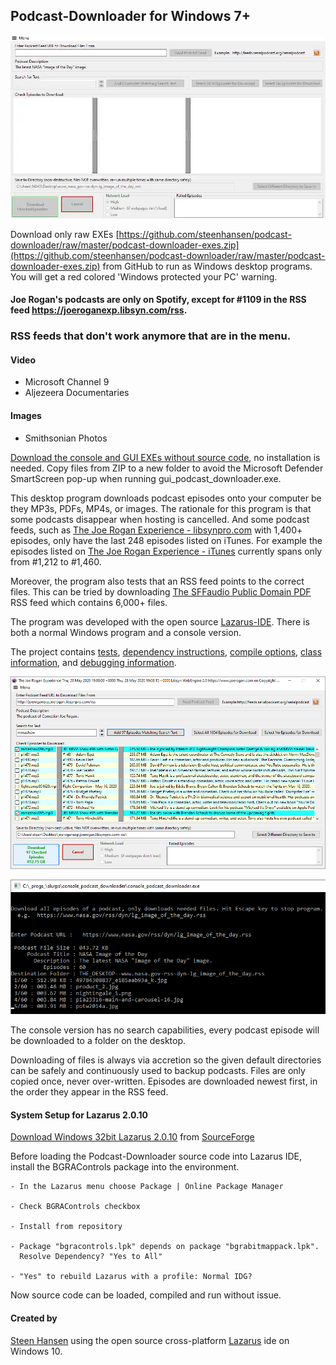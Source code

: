 

## Podcast-Downloader for Windows 7+

 <img src="./lib/tall-delphi.webp" width="800">


Download only raw EXEs [https://github.com/steenhansen/podcast-downloader/raw/master/podcast-downloader-exes.zip](https://github.com/steenhansen/podcast-downloader/raw/master/podcast-downloader-exes.zip) from GitHub to run as Windows desktop programs. You will get a red colored 'Windows protected your PC' warning.

#### Joe Rogan's podcasts are only on Spotify, except for #1109 in the RSS feed https://joeroganexp.libsyn.com/rss.

### RSS feeds that don't work anymore that are in the menu.

#### Video
 - Microsoft Channel 9
 - Aljezeera Documentaries

#### Images
 - Smithsonian Photos

[Download the console and GUI EXEs without source code](https://github.com/steenhansen/podcast-downloader/raw/master/podcast-downloader-exes.zip), no installation is needed. Copy files from ZIP to a new folder to avoid the Microsoft Defender SmartScreen pop-up when running gui\_podcast\_downloader.exe.  

This desktop program downloads podcast episodes onto your computer be they MP3s, PDFs, MP4s, or images. The rationale for this program is that some podcasts disappear when hosting is cancelled. And some podcast feeds, such as [The Joe Rogan Experience - libsynpro.com](http://joeroganexp.joerogan.libsynpro.com/rss) with 1,400+ episodes, only have the last 248 episodes listed on iTunes. For example the episodes listed on [The Joe Rogan Experience - iTunes](https://podcasts.apple.com/us/podcast/the-joe-rogan-experience/id360084272)  currently spans only from #1,212 to #1,460.

Moreover, the program also tests that an RSS feed points to the correct files. This can be tried by downloading [The SFFaudio Public Domain PDF](https://sffaudio.herokuapp.com/pdf/rss) RSS feed which contains 6,000+ files.

The program was developed with the open source [Lazarus-IDE](https://www.lazarus-ide.org/). There is both a normal Windows program and a console version. 

<a name="s"></a>
<a name="screen-shot"></a>
The project contains [tests](https://github.com/steenhansen/podcast-downloader/tree/master/the_tests), [dependency instructions](https://github.com/steenhansen/podcast-downloader/blob/master/compile-info/gui-podcast-downloader-dependencies.png), [compile options](https://github.com/steenhansen/podcast-downloader/blob/master/compile-info/compile-options.png), [class information](https://github.com/steenhansen/podcast-downloader/blob/master/compile-info/var-types.txt), and [debugging information](https://github.com/steenhansen/podcast-downloader/blob/master/compile-info/debug-server.png).


![GUI version](https://raw.githubusercontent.com/steenhansen/podcast-downloader/master/lib/gui-downloader.png)

![Console version](https://raw.githubusercontent.com/steenhansen/podcast-downloader/master/lib/console-downloader.png)

The console version has no search capabilities, every podcast episode will be downloaded to a folder on the desktop.

Downloading of files is always via accretion so the given default directories can be safely and continuously used to backup podcasts. Files are only copied once, never over-written. Episodes are downloaded newest first, in the order they appear in the RSS feed.

#### System Setup for Lazarus 2.0.10

[Download Windows 32bit Lazarus 2.0.10](https://sourceforge.net/projects/lazarus/files/Lazarus%20Windows%2032%20bits/Lazarus%202.0.10/lazarus-2.0.10-fpc-3.2.0-win32.exe/download) from [SourceForge](https://sourceforge.net/projects/lazarus/files/Lazarus%20Windows%2032%20bits/Lazarus%202.0.10/)

Before loading the Podcast-Downloader source code into Lazarus IDE, install the BGRAControls package into the environment.

	- In the Lazarus menu choose Package | Online Package Manager
	
	- Check BGRAControls checkbox
	
	- Install from repository
	
	- Package "bgracontrols.lpk" depends on package "bgrabitmappack.lpk".
	  Resolve Dependency? "Yes to All"
	
	- "Yes" to rebuild Lazarus with a profile: Normal IDG?

Now source code can be loaded, compiled and run without issue.

#### Created by
[Steen Hansen](https://github.com/steenhansen) using the open source cross-platform [Lazarus](https://www.lazarus-ide.org/) ide on Windows 10.










































